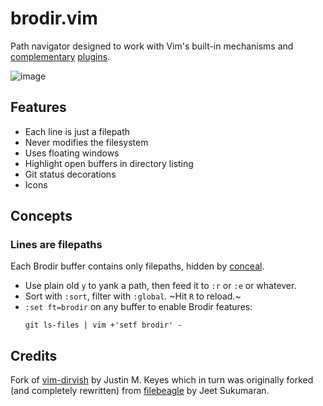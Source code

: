 brodir.vim
===========

Path navigator designed to work with Vim's built-in mechanisms and
[complementary](https://github.com/tpope/vim-eunuch)
[plugins](https://github.com/tpope/vim-unimpaired).

![image](https://user-images.githubusercontent.com/7904185/174033682-84ec8f72-76f8-4c49-b307-3e781755837d.png)


Features
--------

- Each line is just a filepath
- Never modifies the filesystem
- Uses floating windows
- Highlight open buffers in directory listing
- Git status decorations
- Icons

Concepts
--------

### Lines are filepaths

Each Brodir buffer contains only filepaths, hidden by [conceal](https://neovim.io/doc/user/syntax.html#conceal).

- Use plain old `y` to yank a path, then feed it to `:r` or `:e` or whatever.
- Sort with `:sort`, filter with `:global`. ~Hit `R` to reload.~
- `:set ft=brodir` on any buffer to enable Brodir features:
  ```
  git ls-files | vim +'setf brodir' -
  ```

Credits
-------

Fork of [vim-dirvish](https://github.com/justinmk/vim-dirvish) by Justin M. Keyes
which in turn was originally forked (and completely rewritten) from
[filebeagle](https://github.com/jeetsukumaran/vim-filebeagle) by Jeet Sukumaran.
